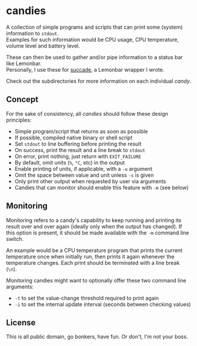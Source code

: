 # candies

A collection of simple programs and scripts that can print some (system) information to `stdout`.   
Examples for such information would be CPU usage, CPU temperature, volume level and battery level.

These can then be used to gather and/or pipe information to a status bar like Lemonbar.  
Personally, I use these for [succade](https://github.com/domsson/succade), a Lemonbar wrapper I wrote.

Check out the subdirectories for more information on each individual _candy_.

## Concept

For the sake of consistency, all _candies_ should follow these design principles:

- Simple program/script that returns as soon as possible
- If possible, compiled native binary or shell script
- Set `stdout` to line buffering before printing the result
- On success, print the result and a line break to `stdout`
- On error, print nothing, just return with `EXIT_FAILURE`
- By default, omit units (`%`, `°C`, etc) in the output
- Enable printing of units, if applicable, with a `-u` argument
- Omit the space between value and unit unless `-s` is given
- Only print other output when requested by user via arguments
- Candies that can monitor should enable this feature with `-m` (see below)

## Monitoring

Monitoring refers to a candy's capability to keep running and printing its result over and over again (ideally only when the output has changed). If this option is present, it should be made available with the `-m` command line switch.

An example would be a CPU temperature program that prints the current temperature once when initially run, then prints it again whenever the temperature changes. Each print should be terminated with a line break (`\n`).

Monitoring candies might want to optionally offer these two command line arguments:

- `-t` to set the value-change threshold required to print again
- `-i` to set the internal update interval (seconds between checking values)

## License

This is all public domain, go bonkers, have fun. Or don't, I'm not your boss.
